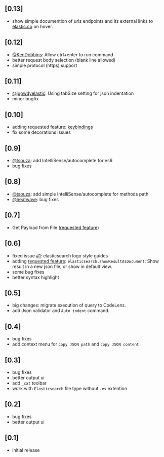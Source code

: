 ## [0.13]

-   show simple documention of urls endpoints and its external links to [elastic.co](https://elastic.co) on hover.

## [0.12]

-   [@KenDobbins](https://github.com/KenDobbins): Allow ctrl+enter to run command
-   better request body selection (blank line allowed)
-   simple protocol (https) support

## [0.11]

-   [@jgowdyelastic](https://github.com/jgowdyelastic): Using tabSize setting for json indentation
-   minor bugfix

## [0.10]

-   adding requested feature: [keybindings](https://github.com/barnuri/vscode-elastic/issues/5)
-   fix some decorations issues

## [0.9]

-   [@tsouza](https://github.com/tsouza): add IntelliSense/autocomplete for es6
-   bug fixes

## [0.8]

-   [@tsouza](https://github.com/tsouza): add simple IntelliSense/autocomplete for methods path
-   [@heatwave](https://github.com/heatwave): bug fixes

## [0.7]

-   Get Payload from File ([requested feature](https://github.com/barnuri/vscode-elastic/issues/4))

## [0.6]

-   fixed issue [#1](https://github.com/barnuri/vscode-elastic/issues/1): elasticsearch logo style guides
-   adding [requested feature](https://github.com/barnuri/vscode-elastic/issues/3): `elasticsearch.showResultAsDocument`: Show result in a new json file, or show in default view.
-   some bug fixes
-   better syntax highlight

## [0.5]

-   big changes: migrate execution of query to CodeLens.
-   add Json validator and `Auto indent` command.

## [0.4]

-   bug fixes
-   add context menu for `copy JSON path` and `copy JSON content`

## [0.3]

-   bug fixes
-   better output ui
-   add `_cat` toolbar
-   work with `Elasticsearch` file type without `.es` extention

## [0.2]

-   bug fixes
-   better output ui

## [0.1]

-   initial release
